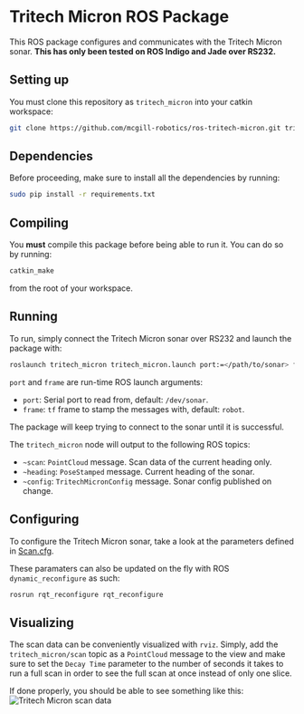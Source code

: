 Tritech Micron ROS Package
==========================

This ROS package configures and communicates with the Tritech Micron sonar.
**This has only been tested on ROS Indigo and Jade over RS232.**

Setting up
----------

You must clone this repository as `tritech_micron` into your catkin workspace:

```bash
git clone https://github.com/mcgill-robotics/ros-tritech-micron.git tritech_micron
```

Dependencies
------------
Before proceeding, make sure to install all the dependencies by running:

```bash
sudo pip install -r requirements.txt
```

Compiling
---------

You **must** compile this package before being able to run it. You can do so
by running:

```bash
catkin_make
```

from the root of your workspace.

Running
-------
To run, simply connect the Tritech Micron sonar over RS232 and launch the
package with:

```bash
roslaunch tritech_micron tritech_micron.launch port:=</path/to/sonar> frame:=<frame_id>
```

`port` and `frame` are run-time ROS launch arguments:
- `port`: Serial port to read from, default: `/dev/sonar`.
- `frame`: `tf` frame to stamp the messages with, default: `robot`.

The package will keep trying to connect to the sonar until it is successful.

The `tritech_micron` node will output to the following ROS topics:
- `~scan`: `PointCloud` message. Scan data of the current heading only.
- `~heading`: `PoseStamped` message. Current heading of the sonar.
- `~config`: `TritechMicronConfig` message. Sonar config published on change.

Configuring
-----------
To configure the Tritech Micron sonar, take a look at the parameters defined
in [Scan.cfg](cfg/Scan.cfg).

These paramaters can also be updated on the fly with ROS `dynamic_reconfigure`
as such:

```bash
rosrun rqt_reconfigure rqt_reconfigure
```

Visualizing
-----------
The scan data can be conveniently visualized with `rviz`.
Simply, add the `tritech_micron/scan` topic as a `PointCloud` message to the
view and make sure to set the `Decay Time` parameter to the number of seconds
it takes to run a full scan in order to see the full scan at once instead of
only one slice.

If done properly, you should be able to see something like this:
![Tritech Micron scan data](https://cloud.githubusercontent.com/assets/723610/10464518/1f73efda-71b8-11e5-8654-8dc300471692.png)
